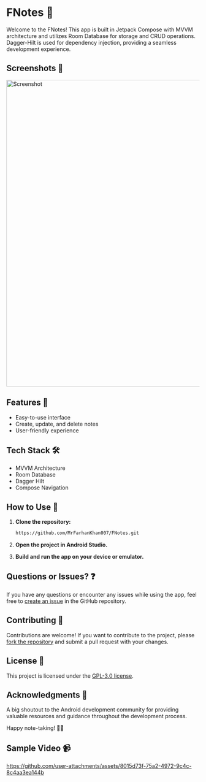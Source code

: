 # FNotes 📝

Welcome to the FNotes! This app is built in Jetpack Compose with MVVM architecture and utilizes Room Database for storage and CRUD operations. Dagger-Hilt is used for dependency injection, providing a seamless development experience.

## Screenshots 📸
<img src="https://shorturl.at/JMV05" alt="Screenshot" width="800">

## Features 🌟

- Easy-to-use interface
- Create, update, and delete notes
- User-friendly experience

## Tech Stack 🛠️

- MVVM Architecture
- Room Database
- Dagger Hilt
- Compose Navigation

## How to Use 🚀

1. **Clone the repository:**
   ```bash
   https://github.com/MrFarhanKhan007/FNotes.git
   ```

2. **Open the project in Android Studio.**

3. **Build and run the app on your device or emulator.**

## Questions or Issues? ❓

If you have any questions or encounter any issues while using the app, feel free to [create an issue](https://github.com/your-username/notes-app/issues) in the GitHub repository.

## Contributing 🤝

Contributions are welcome! If you want to contribute to the project, please [fork the repository](https://github.com/your-username/notes-app/fork) and submit a pull request with your changes.

## License 📜

This project is licensed under the [GPL-3.0 license](LICENSE).

## Acknowledgments 👏

A big shoutout to the Android development community for providing valuable resources and guidance throughout the development process.

Happy note-taking! 📝✨

## Sample Video 📹
https://github.com/user-attachments/assets/8015d73f-75a2-4972-9c4c-8c4aa3ea144b

